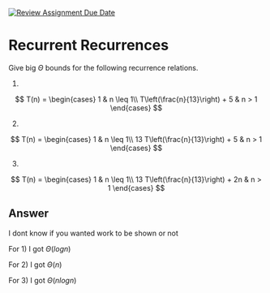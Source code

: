 [![Review Assignment Due Date](https://classroom.github.com/assets/deadline-readme-button-24ddc0f5d75046c5622901739e7c5dd533143b0c8e959d652212380cedb1ea36.svg)](https://classroom.github.com/a/8KYthzwp)
# Recurrent Recurrences

Give big $\Theta$ bounds for the following recurrence relations.

1.
$$ T(n) =
    \begin{cases}
        1 & n \leq 1\\
        T\left(\frac{n}{13}\right) + 5 & n > 1
    \end{cases}
$$

2.
$$ T(n) =
    \begin{cases}
        1 & n \leq 1\\
        13 T\left(\frac{n}{13}\right) + 5 & n > 1
    \end{cases}
$$

3.
$$ T(n) =
    \begin{cases}
        1 & n \leq 1\\
        13 T\left(\frac{n}{13}\right) + 2n & n > 1
    \end{cases}
$$

## Answer
I dont know if you wanted work to be shown or not

For 1) I got $\Theta(log n)$

For 2) I got $\Theta(n)$

For 3) I got $\Theta(n log n)$
